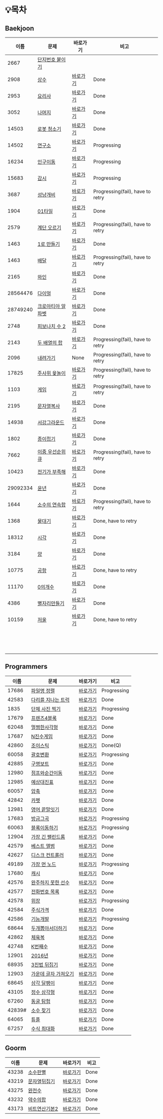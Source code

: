 # :bulb:목차

## Baekjoon

| 이름     | 문제                                                         | 바로가기                                                     | 비고                             |
| -------- | ------------------------------------------------------------ | ------------------------------------------------------------ | -------------------------------- |
| 2667     | [단지번호 붙이기](https://www.acmicpc.net/problem/2667)      |                                                              |                                  |
| 2908     | [상수](https://www.acmicpc.net/problem/2908)                 | [바로가기](./src/baekjoon/brotherSangsu.java)                | Done                             |
| 2953     | [요리사](https://www.acmicpc.net/problem/2953)               | [바로가기](./src/baekjoon/cook.java)                         | Done                             |
| 3052     | [나머지](https://www.acmicpc.net/problem/3052)               | [바로가기](./src/baekjoon/good2.java)                        | Done                             |
| 14503    | [로봇 청소기](https://www.acmicpc.net/problem/14503)         | [바로가기](./src/baekjoon/Robot.java)                        | Done                             |
| 14502    | [연구소](https://www.acmicpc.net/problem/14502)              | [바로가기](./src/baekjoon/Loboratory.java)                   | Progressing                      |
| 16234    | [인구이동](https://www.acmicpc.net/problem/16234)            | [바로가기](./src/baekjoon/Imigration.java)                   | Progressing                      |
| 15683    | [감시](https://www.acmicpc.net/problem/15683)                | [바로가기](./src/baekjoon/Surveillance.java)                 | Progressing                      |
| 3687     | [성냥개비](https://www.acmicpc.net/problem/3687)             | [바로가기](./blob/master/Python/programmers/matchStick.py)   | Progressing(fail), have to retry |
| 1904     | [01타일](https://www.acmicpc.net/problem/1904)               | [바로가기](./blob/master/Python/programmers/01tile.py)       | Done                             |
| 2579     | [계단 오르기](https://www.acmicpc.net/problem/2579)          | [바로가기](./blob/master/Python/programmers/climbingStairs.py) | Progressing(fail), have to retry |
| 1463     | [1로 만들기](https://www.acmicpc.net/problem/1463)           | [바로가기](./blob/master/Python/programmers/makeNumberToOne.py) | Done                             |
| 1463     | [배달](https://www.acmicpc.net/problem/1463)                 | [바로가기](./blob/master/Python/programmers/delivery.py)     | Progressing(fail), have to retry |
| 2165     | [와인](https://www.acmicpc.net/problem/2156)                 | [바로가기](./blob/master/Python/programmers/wine.py)         | Done                             |
| 28564476 | [다이얼](https://www.acmicpc.net/problem/28564476)           | [바로가기](./blob/master/Python/programmers/dial.py)         | Done                             |
| 28749240 | [크로아티아 알파벳](https://www.acmicpc.net/source/28749240) | [바로가기](./blob/master/Python/programmers/croatiaAlphabet.py) | Done                             |
| 2748     | [피보나치 수 2](https://www.acmicpc.net/problem/2748)        | [바로가기](./blob/master/Python/programmers/fibonachi2.py)   | Done                             |
| 2143     | [두 배열의 합](https://www.acmicpc.net/problem/2143)         | [바로가기](./blob/master/Python/programmers/sumOfTwoArray.py) | Progressing(fail), have to retry |
| 2096     | [내려가기](https://www.acmicpc.net/problem/2096)             | None                                                         | Progressing(fail), have to retry |
| 17825    | [주사위 윷놀이](https://www.acmicpc.net/problem/17825)       | [바로가기](./blob/master/Python/programmers/17825.py)        | Progressing(fail), have to retry |
| 1103     | [게임](https://www.acmicpc.net/problem/1103)                 | [바로가기](./blob/master/Python/programmers/game.py)         | Progressing(fail), have to retry |
| 2195     | [문자열복사](https://www.acmicpc.net/problem/2195)           | [바로가기](./Python/baekjoon/copyString.py)                  | Done                             |
| 14938    | [서강그라운드](https://www.acmicpc.net/problem/14938)        | [바로가기](./Python/baekjoon/sogangGround.py)                | Done                             |
| 1802     | [종이접기](https://www.acmicpc.net/problem/1802)             | [바로가기](./Python/baekjoon/1802.py)                        | Done                             |
| 7662     | [이중 우선순위 큐](https://www.acmicpc.net/problem/7662)     | [바로가기](./Python/baekjoon/7662.py)                        | Progressing(fail), have to retry |
| 10423    | [전기가 부족해](https://www.acmicpc.net/problem/10423)       | [바로가기](./Python/baekjoon/10423.py)                       | Done                             |
| 29092334 | [윤년](https://www.acmicpc.net/problem/29092334)             | [바로가기](./Python/baekjoon/29092334.py)                    | Done                             |
| 1644     | [소수의 연속합](https://www.acmicpc.net/problem/1644)        | [바로가기](./Python/baekjoon/1644.py)                        | Progressing(fail), have to retry |
| 1368     | [물대기](https://www.acmicpc.net/problem/1644)               | [바로가기](./Python/baekjoon/1368.py)                        | Done, have to retry              |
| 18312    | [시각](https://www.acmicpc.net/problem/18312)                | [바로가기](./Python/baekjoon/18312.py)                       | Done                             |
| 3184     | [양](https://www.acmicpc.net/problem/3184)                   | [바로가기](./Python/baekjoon/3184.py)                        | Done                             |
| 10775    | [공항](https://www.acmicpc.net/problem/10775)                | [바로가기](./Python/baekjoon/10775.py)                       | Done, have to retry              |
| 11170    | [0의개수](https://www.acmicpc.net/problem/11170)             | [바로가기](./Python/baekjoon/11170.py)                       | Done                             |
| 4386     | [별자리만들기](https://www.acmicpc.net/problem/4386)         | [바로가기](./Python/baekjoon/4386.py)                        | Done                             |
| 10159    | [저울](https://www.acmicpc.net/problem/10159)                | [바로가기](./Python/baekjoon/10159.py)                       | Done, have to retry              |
|          |                                                              |                                                              |                                  |
|          |                                                              |                                                              |                                  |
|          |                                                              |                                                              |                                  |
|          |                                                              |                                                              |                                  |
|          |                                                              |                                                              |                                  |
|          |                                                              |                                                              |                                  |
|          |                                                              |                                                              |                                  |
|          |                                                              |                                                              |                                  |
|          |                                                              |                                                              |                                  |
|          |                                                              |                                                              |                                  |
|          |                                                              |                                                              |                                  |
|          |                                                              |                                                              |                                  |
|          |                                                              |                                                              |                                  |
|          |                                                              |                                                              |                                  |

## Programmers

| 이름   | 문제                                                         | 바로가기                                              | 비고        |
| ------ | ------------------------------------------------------------ | ----------------------------------------------------- | ----------- |
| 17686  | [파일명 정렬](https://programmers.co.kr/learn/courses/30/lessons/17686?language=java) | [바로가기](./src/programmers/FileNameSorting.java)    | Progressing |
| 42583  | [다리를 지나는 트럭](https://programmers.co.kr/learn/courses/30/lessons/17686?language=java) | [바로가기](./src/programmers/TruckPassingBridge.java) | Done        |
| 1835   | [단체 사진 찍기](https://programmers.co.kr/learn/courses/30/lessons/1835) | [바로가기](./src/programmers/TakeGroupPhoto.java)     | Progressing |
| 17679  | [프렌즈4블록](https://programmers.co.kr/learn/courses/30/lessons/17679) | [바로가기](./src/programmers/Friends4Block.java)      | Done        |
| 62048  | [멀쩡한사각형](https://programmers.co.kr/learn/courses/30/lessons/62048) | [바로가기](./src/programmers/CleanSquare.java)        | Done        |
| 17687  | [N진수게임](https://programmers.co.kr/learn/courses/30/lessons/17687) | [바로가기](./src/programmers/Nnumberize.java)         | Done        |
| 42860  | [조이스틱](https://programmers.co.kr/learn/courses/30/lessons/42860) | [바로가기](./src/programmers/Joystick.java)           | Done(Q)     |
| 60058  | [괄호변환](https://programmers.co.kr/learn/courses/30/lessons/60058) | [바로가기](./src/programmers/ParenthesisConvert.java) | Progressing |
| 42885  | [구명보트](https://programmers.co.kr/learn/courses/30/lessons/42885) | [바로가기](./src/programmers/Lifeboat.java)           | Done        |
| 12980  | [점프와순간이동](https://programmers.co.kr/learn/courses/30/lessons/12980) | [바로가기](./src/programmers/JumpAndTeleport.java)    | Done        |
| 12985  | [예상대진표](https://programmers.co.kr/learn/courses/30/lessons/12985) | [바로가기](./src/programmers/TourmentTree.java)       | Done        |
| 60057  | [압축](https://programmers.co.kr/learn/courses/30/lessons/60057) | [바로가기](./src/programmers/Pressing.java)           | Done        |
| 42842  | [카펫](https://programmers.co.kr/learn/courses/30/lessons/42842) | [바로가기](./src/programmers/Carpet.java)             | Done        |
| 12981  | [영어 끝말잇기](https://programmers.co.kr/learn/courses/30/lessons/12981) | [바로가기](./src/programmers/WordChain.java)          | Done        |
| 17683  | [방금그곡](https://programmers.co.kr/learn/courses/30/lessons/17683) | [바로가기](./src/programmers/TheSongJustHeard.java)   | Progressing |
| 60063  | [블록이동하기](https://programmers.co.kr/learn/courses/30/lessons/60063) | [바로가기](./src/programmers/MoveBlock.java)          | Progressing |
| 12904  | [가장 긴 팰린드롬](https://programmers.co.kr/learn/courses/30/lessons/12904) | [바로가기](./src/programmers/Palindrome.java)         | Done        |
| 42579  | [베스트 앨범](https://programmers.co.kr/learn/courses/30/lessons/42579) | [바로가기](./src/programmers/BestAlbum.java)          | Done        |
| 42627  | [디스크 컨트롤러](https://programmers.co.kr/learn/courses/30/lessons/42627) | [바로가기](./src/programmers/DiscController.java)     | Done        |
| 49189  | [가장 먼 노드](https://programmers.co.kr/learn/courses/30/lessons/49189) | [바로가기](./src/programmers/TheFarthestNode.java)    | Progressing |
| 17680  | [캐시](https://programmers.co.kr/learn/courses/30/lessons/17680) | [바로가기](./src/programmers/Cache.java)              | Done        |
| 42576  | [완주하지 못한 선수](https://programmers.co.kr/learn/courses/30/lessons/42576?language=python3) | [바로가기](./Python/programmers/makeTheRun.py)        | Done        |
| 42577  | [전화번호 목록](https://programmers.co.kr/learn/courses/30/lessons/42577) | [바로가기](./Python/programmers/phoneNumberList.py)   | Done        |
| 42578  | [위장](https://programmers.co.kr/learn/courses/30/lessons/42578) | [바로가기](./Python/programmers/camouflage.py)        | Progressing |
| 42584  | [주식가격](https://programmers.co.kr/learn/courses/30/lessons/42584) | [바로가기](./Python/programmers/stockPrice.py)        | Done        |
| 42586  | [기능개발](https://programmers.co.kr/learn/courses/30/lessons/42586) | [바로가기](./Python/programmers/developeFunction.py)  | Progressing |
| 68644  | [두개뽑아서더하기](https://programmers.co.kr/learn/courses/30/lessons/68644) | [바로가기](./Python/programmers/sumTwo.py)            | Done        |
| 42862  | [체육복](https://programmers.co.kr/learn/courses/30/lessons/42862) | [바로가기](./Python/programmers/uniform.py)           | Done        |
| 42748  | [K번째수](https://programmers.co.kr/learn/courses/30/lessons/42748) | [바로가기](./Python/programmers/kthnumber.py)         | Done        |
| 12901  | [2016년](https://programmers.co.kr/learn/courses/30/lessons/12901) | [바로가기](./Python/programmers/2016.py)              | Done        |
| 68935  | [3진법 뒤집기](https://programmers.co.kr/learn/courses/30/lessons/68935) | [바로가기](./Python/programmers/reversingTernary.py)  | Done        |
| 12903  | [가운데 글자 가져오기](https://programmers.co.kr/learn/courses/30/lessons/12903) | [바로가기](./Python/programmers/gettingMiddle.py)     | Done        |
| 68645  | [삼각 달팽이](https://programmers.co.kr/learn/courses/30/lessons/68645) | [바로가기](./Python/programmers/triangleSnail.py)     | Done        |
| 43105  | [정수 삼각형](https://programmers.co.kr/learn/courses/30/lessons/43105) | [바로가기](./Python/programmers/intTriangle.py)       | Done        |
| 67260  | [동굴 탐험](https://programmers.co.kr/learn/courses/30/lessons/67260) | [바로가기](./Python/programmers/caveExploration.py)   | Done        |
| 42839# | [소수 찾기](https://programmers.co.kr/learn/courses/30/lessons/42839#) | [바로가기](./Python/programmers/findDemical.py)       | Done        |
| 64065  | [튜플](https://programmers.co.kr/learn/courses/30/lessons/64065) | [바로가기](./Python/programmers/tuple.py)             | Done        |
| 67257  | [수식 최대화](https://programmers.co.kr/learn/courses/30/lessons/67257) | [바로가기](./Python/programmers/67257.py)             | Done        |
|        |                                                              |                                                       |             |


## Goorm

| 이름  | 문제                                                         | 바로가기                                            | 비고 |
| ----- | ------------------------------------------------------------ | --------------------------------------------------- | ---- |
| 43238 | [소수판별](https://level.goorm.io/exam/43238/소수-판별/quiz/1) | [바로가기](./src/goorm/PrimeNumber.java)            | Done |
| 43219 | [문자열뒤집기](https://level.goorm.io/exam/43219/문자열-뒤집기/quiz/1) | [바로가기](./src/goorm/ReverseString.java)          | Done |
| 43275 | [완전수](https://level.goorm.io/exam/43275/완전수/quiz/1)    | [바로가기](./src/goorm/PerfectNumber.java)          | Done |
| 43232 | [약수의합](https://level.goorm.io/exam/43232/약수의-합/quiz/1) | [바로가기](./src/goorm/TotalOfTrivialDivisor.java)  | Done |
| 43173 | [비트연산기본2](https://level.goorm.io/exam/43173/비트연산-기본-2/quiz/1) | [바로가기](./src/goorm/BasicOfBotwiseOperator.java) | Done |

